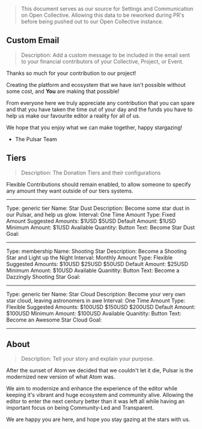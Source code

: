 > This document serves as our source for Settings and Communication on Open Collective. Allowing this data to be reworked during PR's before being pushed out to our Open Collective instance.

## Custom Email

> Description: Add a custom message to be included in the email sent to your financial contributors of your Collective, Project, or Event.

Thanks so much for your contribution to our project!

Creating the platform and ecosystem that we have isn't possible without some cost, and **You** are making that possible!

From everyone here we truly appreciate any contribution that you can spare and that you have taken the time out of your day and the funds you have to help us make our favourite editor a reality for all of us.

We hope that you enjoy what we can make together, happy stargazing!

- The Pulsar Team

## Tiers

> Description: The Donation Tiers and their configurations

Flexible Contributions should remain enabled, to allow someone to specify any amount they want outside of our tiers systems.

---

Type: generic tier
Name: Star Dust
Description: Become some star dust in our Pulsar, and help us glow.
Interval: One Time
Amount Type: Fixed Amount
Suggested Amounts: $1USD $5USD
Default Amount: $1USD
Minimum Amount: $1USD
Available Quantity:
Button Text: Become Star Dust
Goal:

---

Type: membership
Name: Shooting Star
Description: Become a Shooting Star and Light up the Night
Interval: Monthly
Amount Type: Flexible
Suggested Amounts: $10USD $25USD $50USD
Default Amount: $25USD
Minimum Amount: $10USD
Available Quanitity:
Button Text: Become a Dazzingly Shooting Star
Goal:

---

Type: generic tier
Name: Star Cloud
Description: Become your very own star cloud, leaving astronomers in awe
Interval: One Time
Amount Type: Flexible
Suggested Amounts: $100USD $150USD $200USD
Default Amount: $100USD
Minimum Amount: $100USD
Available Quanitity:
Button Text: Become an Awesome Star Cloud
Goal:

---

## About

> Description: Tell your story and explain your purpose.

After the sunset of Atom we decided that we couldn't let it die, Pulsar is the modernized new version of what Atom was.

We aim to modernize and enhance the experience of the editor while keeping it's vibrant and huge ecosystem and community alive. Allowing the editor to enter the next century better than it was left all while having an important focus on being Community-Led and Transparent.

We are happy you are here, and hope you stay gazing at the stars with us.
